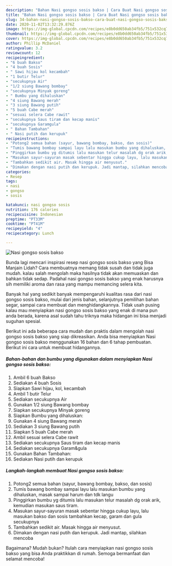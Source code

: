 ```yaml
---
description: "Bahan Nasi gongso sosis bakso | Cara Buat Nasi gongso sosis bakso Yang Enak Banget"
title: "Bahan Nasi gongso sosis bakso | Cara Buat Nasi gongso sosis bakso Yang Enak Banget"
slug: 34-bahan-nasi-gongso-sosis-bakso-cara-buat-nasi-gongso-sosis-bakso-yang-enak-banget
date: 2020-11-02T13:32:29.876Z
image: https://img-global.cpcdn.com/recipes/e8b0dd650ab34fb5/751x532cq70/nasi-gongso-sosis-bakso-foto-resep-utama.jpg
thumbnail: https://img-global.cpcdn.com/recipes/e8b0dd650ab34fb5/751x532cq70/nasi-gongso-sosis-bakso-foto-resep-utama.jpg
cover: https://img-global.cpcdn.com/recipes/e8b0dd650ab34fb5/751x532cq70/nasi-gongso-sosis-bakso-foto-resep-utama.jpg
author: Phillip McDaniel
ratingvalue: 3.2
reviewcount: 12
recipeingredient:
- "6 buah Bakso"
- "4 buah Sosis"
- " Sawi hijau kol kecambah"
- "1 butir Telur"
- "secukupnya Air"
- "1/2 siung Bawang bombay"
- "secukupnya Minyak goreng"
- " Bumbu yang dihaluskan"
- "4 siung Bawang merah"
- "3 siung Bawang putih"
- "5 buah Cabe merah"
- "sesuai selera Cabe rawit"
- "secukupnya Saus tiram dan kecap manis"
- "secukupnya Garamgula"
- " Bahan Tambahan"
- " Nasi putih dan kerupuk"
recipeinstructions:
- "Potong2 semua bahan (sayur, bawang bombay, bakso, dan sosis)"
- "Tumis bawang bombay sampai layu lalu masukan bumbu yang dihaluskan, masak sampai harum dan tdk langu"
- "Pinggirkan bumbu yg ditumis lalu masukan telur masalah dg orak arik, kemudian masukan saus tiram."
- "Masukan sayur-sayuran masak sebentar hingga cukup layu, lalu masukan bakso dan sosis tambahkan kecap, garam dan gula secukupnya"
- "Tambahkan sedikit air. Masak hingga air menyusut."
- "Dimakan dengan nasi putih dan kerupuk. Jadi mantap, silahkan mencoba"
categories:
- Resep
tags:
- nasi
- gongso
- sosis

katakunci: nasi gongso sosis 
nutrition: 176 calories
recipecuisine: Indonesian
preptime: "PT33M"
cooktime: "PT41M"
recipeyield: "4"
recipecategory: Lunch

---
```



![Nasi gongso sosis bakso](https://img-global.cpcdn.com/recipes/e8b0dd650ab34fb5/751x532cq70/nasi-gongso-sosis-bakso-foto-resep-utama.jpg)

Bunda lagi mencari inspirasi resep nasi gongso sosis bakso yang Bisa Manjain Lidah? Cara membuatnya memang tidak susah dan tidak juga mudah. kalau salah mengolah maka hasilnya tidak akan memuaskan dan bahkan tidak sedap. Padahal nasi gongso sosis bakso yang enak harusnya sih memiliki aroma dan rasa yang mampu memancing selera kita.

Banyak hal yang sedikit banyak mempengaruhi kualitas rasa dari nasi gongso sosis bakso, mulai dari jenis bahan, selanjutnya pemilihan bahan segar, sampai cara membuat dan menghidangkannya. Tidak usah pusing kalau mau menyiapkan nasi gongso sosis bakso yang enak di mana pun anda berada, karena asal sudah tahu triknya maka hidangan ini bisa menjadi suguhan spesial.




Berikut ini ada beberapa cara mudah dan praktis dalam mengolah nasi gongso sosis bakso yang siap dikreasikan. Anda bisa menyiapkan Nasi gongso sosis bakso menggunakan 16 bahan dan 6 tahap pembuatan. Berikut ini cara untuk membuat hidangannya.

<!--inarticleads1-->

##### Bahan-bahan dan bumbu yang digunakan dalam menyiapkan Nasi gongso sosis bakso:

1. Ambil 6 buah Bakso
1. Sediakan 4 buah Sosis
1. Siapkan  Sawi hijau, kol, kecambah
1. Ambil 1 butir Telur
1. Sediakan secukupnya Air
1. Gunakan 1/2 siung Bawang bombay
1. Siapkan secukupnya Minyak goreng
1. Siapkan  Bumbu yang dihaluskan:
1. Gunakan 4 siung Bawang merah
1. Sediakan 3 siung Bawang putih
1. Siapkan 5 buah Cabe merah
1. Ambil sesuai selera Cabe rawit
1. Sediakan secukupnya Saus tiram dan kecap manis
1. Sediakan secukupnya Garam&amp;gula
1. Gunakan  Bahan Tambahan:
1. Sediakan  Nasi putih dan kerupuk




<!--inarticleads2-->

##### Langkah-langkah membuat Nasi gongso sosis bakso:

1. Potong2 semua bahan (sayur, bawang bombay, bakso, dan sosis)
1. Tumis bawang bombay sampai layu lalu masukan bumbu yang dihaluskan, masak sampai harum dan tdk langu
1. Pinggirkan bumbu yg ditumis lalu masukan telur masalah dg orak arik, kemudian masukan saus tiram.
1. Masukan sayur-sayuran masak sebentar hingga cukup layu, lalu masukan bakso dan sosis tambahkan kecap, garam dan gula secukupnya
1. Tambahkan sedikit air. Masak hingga air menyusut.
1. Dimakan dengan nasi putih dan kerupuk. Jadi mantap, silahkan mencoba




Bagaimana? Mudah bukan? Itulah cara menyiapkan nasi gongso sosis bakso yang bisa Anda praktikkan di rumah. Semoga bermanfaat dan selamat mencoba!
